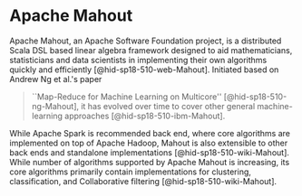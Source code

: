 Apache Mahout
=============

Apache Mahout, an Apache Software Foundation project, is a distributed
Scala DSL based linear algebra framework designed to aid mathematicians,
statisticians and data scientists in implementing their own algorithms
quickly and efficiently [@hid-sp18-510-web-Mahout]. Initiated based on
Andrew Ng et al.'s paper

> ``Map-Reduce for Machine Learning on
> Multicore'' [@hid-sp18-510-ng-Mahout], it has evolved over time to
> cover other general machine-learning
> approaches [@hid-sp18-510-ibm-Mahout].


While Apache Spark is recommended back end, where core algorithms are
implemented on top of Apache Hadoop, Mahout is also extensible to other
back ends and standalone implementations [@hid-sp18-510-wiki-Mahout].
While number of algorithms supported by Apache Mahout is increasing, its
core algorithms primarily contain implementations for clustering,
classification, and Collaborative filtering [@hid-sp18-510-wiki-Mahout].
